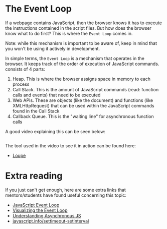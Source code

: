 # The Event Loop

If a webpage contains JavaScript, then the browser knows it has to execute the instructions contained in the script files. But how does the browser know what to do first? This is where the `Event Loop` comes in.

Note: while this mechanism is important to be aware of, keep in mind that you won't be using it actively in development.

In simple terms, the `Event Loop` is a mechanism that operates in the browser. It keeps track of the order of execution of JavaScript commands. consists of 4 parts:

1. Heap. This is where the browser assigns space in memory to each process
2. Call Stack. This is the amount of JavaScript commands (read: function calls and events) that need to be executed
3. Web APIs. These are objects (like the document) and functions (like XMLHttpRequest) that can be used within the JavaScript commands found in the Call Stack
4. Callback Queue. This is the "waiting line" for asynchronous function calls

A good video explaining this can be seen below:

<a href="https://www.youtube.com/watch?v=8aGhZQkoFbQ">
<img src="https://via.placeholder.com/728x90.png?text=Video+Preview+Coming+Soon" alt="" />
</a>

The tool used in the video to see it in action can be found here:

- [Loupe](http://latentflip.com/loupe/?code=!!!)

# Extra reading
If you just can't get enough, here are some extra links that mentors/students have found useful concerning this topic:

* [JavaScript Event Loop](https://www.youtube.com/watch?v=XzXIMZMN9k4)
* [Visualizing the Event Loop](https://dev.to/lydiahallie/javascript-visualized-event-loop-3dif)
* [Understanding Asynchronous JS](https://blog.bitsrc.io/understanding-asynchronous-javascript-the-event-loop-74cd408419ff)
* [javascript.info/settimeout-setinterval](https://javascript.info/settimeout-setinterval)
